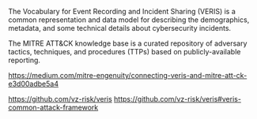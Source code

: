 The Vocabulary for Event Recording and Incident Sharing (VERIS) is a common representation and data model for describing the demographics, metadata, and some technical details about cybersecurity incidents.

The MITRE ATT&CK knowledge base is a curated repository of adversary tactics, techniques, and procedures (TTPs) based on publicly-available reporting.

https://medium.com/mitre-engenuity/connecting-veris-and-mitre-att-ck-e3d00adbe5a4

https://github.com/vz-risk/veris
https://github.com/vz-risk/veris#veris-common-attack-framework
